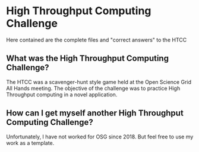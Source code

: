 # High Throughput Computing Challenge
Here contained are the complete files and "correct answers" to the HTCC

## What was the High Throughput Computing Challenge?
The HTCC was a scavenger-hunt style game held at the Open Science Grid All Hands meeting. 
The objective of the challenge was to practice High Throughput computing in a novel application.

## How can I get myself another High Throughput Computing Challenge?
Unfortunately, I have not worked for OSG since 2018. But feel free to use my work as a template.
